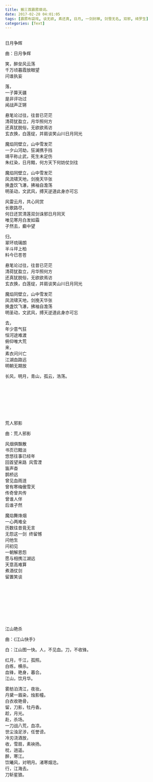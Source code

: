 ```yaml
---
title: 搬三首霹雳填词。
date: 2017-02-28 04:01:05
tags: [霹雳布袋戏, 谈无欲, 素还真, 日月, 一剑封禅, 剑雪无名, 双邪, 绮罗生]
categories: [Text]
---
```


<p dir="ltr"  ><br />日月争辉</p> 
<p dir="ltr"  >曲：日月争辉</p> 
<p dir="ltr"  >笑，醉垒风云荡<br />千万顷暮霞放眼望<br />问谁执妄</p> 
<p dir="ltr"  >落，<br />一子算天疆<br />是非评功过<br />闻战声正锵</p> 
<p dir="ltr"  >悬笔论过往，往昔已茫茫<br />清荷犹盈立，月华照何方<br />还真犹脱俗，无欲欲焉访<br />玄衣换，白莲绽，并肩谈笑山川日月同光</p> 
<p dir="ltr"  >魔焰同壁立，山中雪发茫<br />一夕山河劫，狂澜携手挡<br />靖平称止武，死生未足伤<br />朱红染，日月黯，何方天下何妨仗剑往</p> 
<p dir="ltr"  >魔焰同壁立，山中雪发茫<br />凤流啸天地，剑挽天华张<br />换盏饮飞瀑，拂袖自澹荡<br />明圣动，文武风，搏天逆道此身亦可忘</p> 
<p dir="ltr"  >风雷云月，共心同赏<br />长歌路尽，<br />何日还赏清莲双剑诛邪日月同天<br />唯见寒月白发如霜<br />孑然去，癫中望</p> 
<p dir="ltr"  >归，<br />翠环琉璃朗<br />半斗坪上柏<br />料今已苍苍</p> 
<p dir="ltr"  >悬笔论过往，往昔已茫茫<br />清荷犹盈立，月华照何方<br />还真犹脱俗，无欲欲焉访<br />玄衣换，白莲绽，并肩谈笑山川日月同光</p> 
<p dir="ltr"  >魔焰同壁立，山中雪发茫<br />凤流啸天地，剑挽天华张<br />换盏饮飞瀑，拂袖自澹荡<br />明圣动，文武风，搏天逆道此身亦可忘</p> 
<p dir="ltr"  >去，<br />年少意气狂<br />恒河途难渡<br />俯仰唯大荒<br />来，<br />素衣问兴亡<br />江湖血路远<br />明朝无期放</p> 
<p dir="ltr"  >长风，明月，青山，孤云，浩荡。<br /><br /><br /><br /><br /><br /><br /><br /></p> 
<p dir="ltr"  >荒人邪影</p> 
<p dir="ltr"  >曲：荒人邪影</p> 
<p dir="ltr"  >风烟俱飘散<br />书页已黯淡<br />悠悠往事已经年<br />回首望来路&nbsp; 风雪湮<br />笛声杳<br />鹊桥远<br />曾见血雨涟<br />曾有寒梅傲雪天<br />传奇曾共传<br />曾谁人伴 <br />后谁孑然</p> 
<p dir="ltr"  >魔焰舞烽烟<br />一心两难全<br />历数往昔竟无言<br />无怨这一剑&nbsp; 终留憾<br />问他生<br />问初见<br />一朝解恩怨<br />愿与相携江湖远<br />天意高难算<br />煮酒仗剑<br />留置笑谈<br /><br /><br /><br /><br /><br /><br /><br /><br /></p> 
<p dir="ltr"  >江山艳杀</p> 
<p dir="ltr"  >曲：《江山快手》</p> 
<p dir="ltr"  >白：江山图一快。人，不见血。刀，不收锋。</p> 
<p dir="ltr"  >红月，千江，孤照。<br />白练，横杀。<br />血锋，艳身，暮合。<br />江山，饮月华。</p> 
<p dir="ltr"  >雾舫泊清江，夜妆。<br />丹黛一眉染，烛影幢。<br />白衣收艳骨，<br />留，刀影，牡丹香。<br />趁，月光。<br />赴，杀场。<br />一刀战八荒，血凉。<br />世尘浊足涉，任誉谤。<br />冷刃浇酒放，<br />收，雪扇，素袂扬。<br />枕，逍遥。<br />醉，寒江。<br />饮曦风，对明月。渚寒烟沧。<br />行，江海去。<br />刀斩星狼。</p>